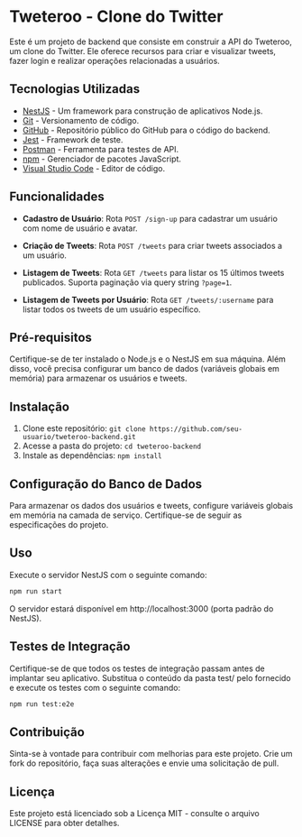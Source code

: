 # Tweteroo - Clone do Twitter

Este é um projeto de backend que consiste em construir a API do Tweteroo, um clone do Twitter. Ele oferece recursos para criar e visualizar tweets, fazer login e realizar operações relacionadas a usuários.

## Tecnologias Utilizadas

- [NestJS](https://nestjs.com/) - Um framework para construção de aplicativos Node.js.
- [Git](https://git-scm.com/) - Versionamento de código.
- [GitHub](https://github.com/) - Repositório público do GitHub para o código do backend.
- [Jest](https://jestjs.io/) - Framework de teste.
- [Postman](https://www.postman.com/) - Ferramenta para testes de API.
- [npm](https://www.npmjs.com/) - Gerenciador de pacotes JavaScript.
- [Visual Studio Code](https://code.visualstudio.com/) - Editor de código.

## Funcionalidades

- **Cadastro de Usuário**: Rota `POST /sign-up` para cadastrar um usuário com nome de usuário e avatar.

- **Criação de Tweets**: Rota `POST /tweets` para criar tweets associados a um usuário.

- **Listagem de Tweets**: Rota `GET /tweets` para listar os 15 últimos tweets publicados. Suporta paginação via query string `?page=1`.

- **Listagem de Tweets por Usuário**: Rota `GET /tweets/:username` para listar todos os tweets de um usuário específico.

## Pré-requisitos

Certifique-se de ter instalado o Node.js e o NestJS em sua máquina. Além disso, você precisa configurar um banco de dados (variáveis globais em memória) para armazenar os usuários e tweets.

## Instalação

1. Clone este repositório: `git clone https://github.com/seu-usuario/tweteroo-backend.git`
2. Acesse a pasta do projeto: `cd tweteroo-backend`
3. Instale as dependências: `npm install`

## Configuração do Banco de Dados

Para armazenar os dados dos usuários e tweets, configure variáveis globais em memória na camada de serviço. Certifique-se de seguir as especificações do projeto.

## Uso

Execute o servidor NestJS com o seguinte comando:

```bash
npm run start
```
O servidor estará disponível em http://localhost:3000 (porta padrão do NestJS).

## Testes de Integração
Certifique-se de que todos os testes de integração passam antes de implantar seu aplicativo. Substitua o conteúdo da pasta test/ pelo fornecido e execute os testes com o seguinte comando:

```bash
npm run test:e2e
```
## Contribuição
Sinta-se à vontade para contribuir com melhorias para este projeto. Crie um fork do repositório, faça suas alterações e envie uma solicitação de pull.

## Licença
Este projeto está licenciado sob a Licença MIT - consulte o arquivo LICENSE para obter detalhes.

